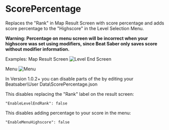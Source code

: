 # ScorePercentage
Replaces the "Rank" in Map Result Screen with score percentage and adds score percentage to the "Highscore" in the Level Selection Menu.

**Warning: Percentage on menu screen will be incorrect when your highscore was set using modifiers, since Beat Saber only saves score without modifier information.**

Examples:
Map Result Screen
![Level End Screen](https://i.imgur.com/zmzj11X.jpg)


Menu
![Menu](https://i.imgur.com/7v8dYoo.jpg)


In Version 1.0.2+ you can disable parts of the by editing your Beatsaber\User Data\ScorePercentage.json

This disables replacing the "Rank" label on the result screen:

`"EnableLevelEndRank": false`

This disables adding percentage to your score in the menu:

`"EnableMenuHighscore": false`
